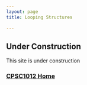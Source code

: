 ```yaml
---
layout: page
title: Looping Structures

---
```



## Under Construction
This site is under construction

### [CPSC1012 Home](../)